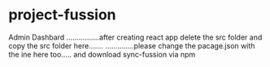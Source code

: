 # project-fussion
Admin Dashbard
................after creating react app delete the src folder and copy the src folder here.......
..............please change the pacage.json with the ine here too.....
and download sync-fussion via npm
